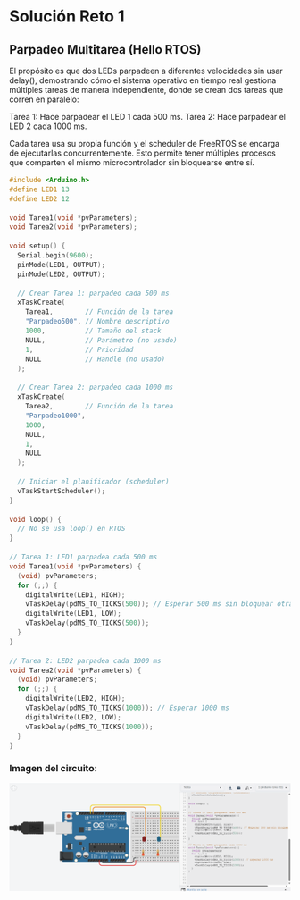 # Solución Reto 1

## Parpadeo Multitarea (Hello RTOS)

El propósito es que dos LEDs parpadeen a diferentes velocidades sin usar delay(), demostrando cómo el sistema operativo en tiempo real gestiona múltiples tareas de manera independiente, donde se crean dos tareas que corren en paralelo:

Tarea 1: Hace parpadear el LED 1 cada 500 ms.
Tarea 2: Hace parpadear el LED 2 cada 1000 ms.

Cada tarea usa su propia función y el scheduler de FreeRTOS se encarga de ejecutarlas concurrentemente.
Esto permite tener múltiples procesos que comparten el mismo microcontrolador sin bloquearse entre sí.

```c
#include <Arduino.h>
#define LED1 13
#define LED2 12

void Tarea1(void *pvParameters);
void Tarea2(void *pvParameters);

void setup() {
  Serial.begin(9600);
  pinMode(LED1, OUTPUT);
  pinMode(LED2, OUTPUT);

  // Crear Tarea 1: parpadeo cada 500 ms
  xTaskCreate(
    Tarea1,        // Función de la tarea
    "Parpadeo500", // Nombre descriptivo
    1000,          // Tamaño del stack
    NULL,          // Parámetro (no usado)
    1,             // Prioridad
    NULL           // Handle (no usado)
  );

  // Crear Tarea 2: parpadeo cada 1000 ms
  xTaskCreate(
    Tarea2,        // Función de la tarea
    "Parpadeo1000",
    1000,
    NULL,
    1,
    NULL
  );

  // Iniciar el planificador (scheduler)
  vTaskStartScheduler();
}

void loop() {
  // No se usa loop() en RTOS
}

// Tarea 1: LED1 parpadea cada 500 ms
void Tarea1(void *pvParameters) {
  (void) pvParameters;
  for (;;) {
    digitalWrite(LED1, HIGH);
    vTaskDelay(pdMS_TO_TICKS(500)); // Esperar 500 ms sin bloquear otras tareas
    digitalWrite(LED1, LOW);
    vTaskDelay(pdMS_TO_TICKS(500));
  }
}

// Tarea 2: LED2 parpadea cada 1000 ms
void Tarea2(void *pvParameters) {
  (void) pvParameters;
  for (;;) {
    digitalWrite(LED2, HIGH);
    vTaskDelay(pdMS_TO_TICKS(1000)); // Esperar 1000 ms
    digitalWrite(LED2, LOW);
    vTaskDelay(pdMS_TO_TICKS(1000));
  }
}
```

### Imagen del circuito:

![Circuito](./asets/Circuito1.png)